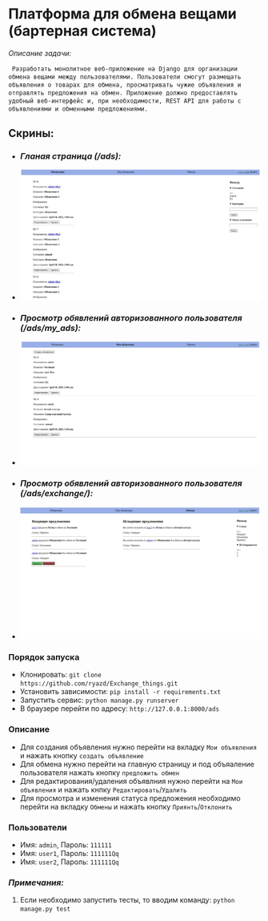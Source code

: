 # Платформа для обмена вещами (бартерная система)

_Описание задачи:_
```text
 Разработать монолитное веб-приложение на Django для организации обмена вещами между пользователями. Пользователи смогут размещать объявления о товарах для обмена, просматривать чужие объявления и отправлять предложения на обмен. Приложение должно предоставлять удобный веб-интерфейс и, при необходимости, REST API для работы с объявлениями и обменными предложениями.
```

## Скрины:

* ### _Гланая страница (/ads):_
* ![main_page.jpg](README%2Fmain_page.jpg)
* ### _Просмотр обявлений авторизованного пользователя (/ads/my_ads):_
* ![my_ads.jpg](README%2Fmy_ads.jpg)
* ### _Просмотр обявлений авторизованного пользователя (/ads/exchange/):_
* ![exchenges.jpg](README%2Fexchenges.jpg)

### Порядок запуска
* Клонировать: `git clone https://github.com/ryazd/Exchange_things.git`
* Установить зависимости: `pip install -r requirements.txt`
* Запустить сервис: `python manage.py runserver`
* В браузере перейти по адресу: `http://127.0.0.1:8000/ads`

### Описание
* Для создания объявления нужно перейти на вкладку `Мои объявления` и нажать кнопку `создать объявление`
* Для обмена нужно перейти на главную страницу и под объяаление пользователя нажать кнопку `предложить обмен`
* Для редактирования/удаления объявлния нужно перейти на `Мои объявления` и нажать кнпку `Редактировать`/`Удалить`
* Для просмотра и изменения статуса предложения необходимо перейти на вкладку `Обмены` и нажать кнопку `Приянть`/`Отклонить`


### Пользователи
* Имя: `admin`, Пароль: `111111`
* Имя: `user1`, Пароль: `111111Qq`
* Имя: `user2`, Пароль: `111111Qq`

### _Примечания:_
1. Если необходимо запустить тесты, то вводим команду: `python manage.py test`
